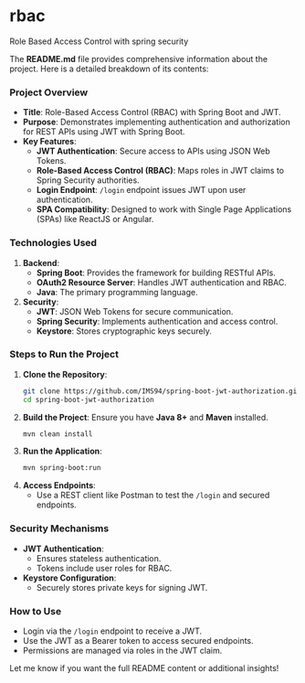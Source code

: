 # rbac
Role Based Access Control with spring security 

The **README.md** file provides comprehensive information about the project. Here is a detailed breakdown of its contents:

### Project Overview
- **Title**: Role-Based Access Control (RBAC) with Spring Boot and JWT.
- **Purpose**: Demonstrates implementing authentication and authorization for REST APIs using JWT with Spring Boot.
- **Key Features**:
  - **JWT Authentication**: Secure access to APIs using JSON Web Tokens.
  - **Role-Based Access Control (RBAC)**: Maps roles in JWT claims to Spring Security authorities.
  - **Login Endpoint**: `/login` endpoint issues JWT upon user authentication.
  - **SPA Compatibility**: Designed to work with Single Page Applications (SPAs) like ReactJS or Angular.

### Technologies Used
1. **Backend**:
   - **Spring Boot**: Provides the framework for building RESTful APIs.
   - **OAuth2 Resource Server**: Handles JWT authentication and RBAC.
   - **Java**: The primary programming language.
2. **Security**:
   - **JWT**: JSON Web Tokens for secure communication.
   - **Spring Security**: Implements authentication and access control.
   - **Keystore**: Stores cryptographic keys securely.

### Steps to Run the Project
1. **Clone the Repository**:
   ```bash
   git clone https://github.com/IMS94/spring-boot-jwt-authorization.git
   cd spring-boot-jwt-authorization
   ```
2. **Build the Project**:
   Ensure you have **Java 8+** and **Maven** installed.
   ```bash
   mvn clean install
   ```
3. **Run the Application**:
   ```bash
   mvn spring-boot:run
   ```
4. **Access Endpoints**:
   - Use a REST client like Postman to test the `/login` and secured endpoints.

### Security Mechanisms
- **JWT Authentication**:
  - Ensures stateless authentication.
  - Tokens include user roles for RBAC.
- **Keystore Configuration**:
  - Securely stores private keys for signing JWT.

### How to Use
- Login via the `/login` endpoint to receive a JWT.
- Use the JWT as a Bearer token to access secured endpoints.
- Permissions are managed via roles in the JWT claim.

Let me know if you want the full README content or additional insights!
